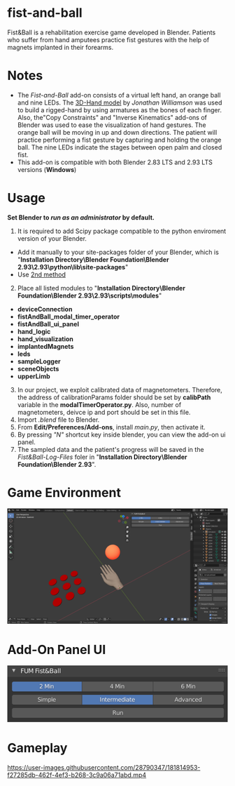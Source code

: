 # fist-and-ball
Fist&amp;Ball is a rehabilitation exercise game developed in Blender. Patients who suffer from hand amputees practice fist gestures with the help of magnets implanted in their forearms.
# Notes
- The *Fist-and-Ball* add-on consists of a virtual left hand, an orange ball and nine LEDs. The [3D-Hand model](https://blendswap.com/blend/22357) by *Jonathan Williamson* was used to build a rigged-hand by using armatures as the bones of each finger. Also, the"Copy Constraints" and "Inverse Kinematics" add-ons of Blender was used to ease the visualization of hand gestures. The orange ball will be moving in up and down directions. The patient will practice performing a fist gesture by capturing and holding the orange ball. The nine LEDs indicate the stages between open palm and closed fist.
- This add-on is compatible with both Blender 2.83 LTS and 2.93 LTS versions (**Windows**)
# Usage
**Set Blender to *run as an administrator* by default.**
1. It is required to add Scipy package compatible to the python enviroment version of your Blender.
  - Add it manually to your site-packages folder of your Blender, which is "**Installation Directory\Blender Foundation\Blender 2.93\2.93\python\lib\site-packages**"
  - Use [2nd method](https://stackoverflow.com/questions/11161901/how-to-install-python-modules-in-blender) 
2. Place all listed modules to  "**Installation Directory\Blender Foundation\Blender 2.93\2.93\scripts\modules**"
  - **deviceConnection** 
  - **fistAndBall_modal_timer_operator**
  - **fistAndBall_ui_panel**
  - **hand_logic**
  - **hand_visualization**
  - **implantedMagnets**
  - **leds**
  - **sampleLogger**
  - **sceneObjects**
  - **upperLimb**
3. In our project, we exploit calibrated data of magnetometers. Therefore, the address of calibrationParams folder should be set by **calibPath** variable in the **modalTimerOperator.py**. Also, number of magnetometers, deivce ip and port should be set in this file.
4. Import *.blend* file to Blender.
5. From **Edit/Preferences/Add-ons**, install *main.py*, then activate it.
6. By pressing *"N"* shortcut key inside blender, you can view the add-on ui panel.
7. The sampled data and the patient's progress will be saved in the *Fist&Ball-Log-Files* foler in "**Installation Directory\Blender Foundation\Blender 2.93**".
# Game Environment
![alt text](https://github.com/amirmohammadnsh/fist-and-ball/blob/main/env.jpg)
# Add-On Panel UI
![alt text](https://github.com/amirmohammadnsh/fist-and-ball/blob/main/panel_ui.jpg)
# Gameplay
https://user-images.githubusercontent.com/28790347/181814953-f27285db-462f-4ef3-b268-3c9a06a71abd.mp4




